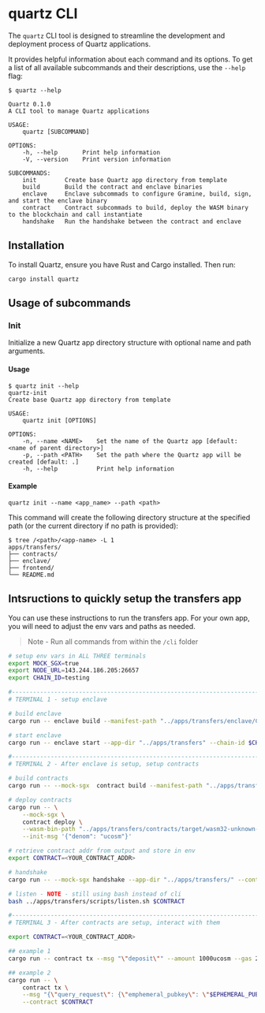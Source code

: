# quartz CLI

The `quartz` CLI tool is designed to streamline the development and deployment process of Quartz applications.

It provides helpful information about each command and its options. To get a list of all available subcommands and their
descriptions, use the `--help` flag:

```shell
$ quartz --help

Quartz 0.1.0
A CLI tool to manage Quartz applications

USAGE:
    quartz [SUBCOMMAND]

OPTIONS:
    -h, --help       Print help information
    -V, --version    Print version information

SUBCOMMANDS:
    init        Create base Quartz app directory from template
    build       Build the contract and enclave binaries
    enclave     Enclave subcommads to configure Gramine, build, sign, and start the enclave binary
    contract    Contract subcommads to build, deploy the WASM binary to the blockchain and call instantiate
    handshake   Run the handshake between the contract and enclave
```

## Installation

To install Quartz, ensure you have Rust and Cargo installed. Then run:

```shell
cargo install quartz
```

## Usage of subcommands

### Init

Initialize a new Quartz app directory structure with optional name and path arguments.

#### Usage

```shell
$ quartz init --help
quartz-init 
Create base Quartz app directory from template

USAGE:
    quartz init [OPTIONS]

OPTIONS:
    -n, --name <NAME>    Set the name of the Quartz app [default: <name of parent directory>]
    -p, --path <PATH>    Set the path where the Quartz app will be created [default: .]
    -h, --help           Print help information
```

#### Example

```shell
quartz init --name <app_name> --path <path>
```

This command will create the following directory structure at the specified path (or the current directory if no path is
provided):

```shell
$ tree /<path>/<app-name> -L 1
apps/transfers/
├── contracts/
├── enclave/
├── frontend/
└── README.md
```

## Intsructions to quickly setup the transfers app
You can use these instructions to run the transfers app. For your own app, you will need to adjust the env vars and paths as needed. 

> Note - Run all commands from within the `/cli` folder

```bash
# setup env vars in ALL THREE terminals
export MOCK_SGX=true
export NODE_URL=143.244.186.205:26657
export CHAIN_ID=testing

#-------------------------------------------------------------------------------
# TERMINAL 1 - setup enclave

# build enclave
cargo run -- enclave build --manifest-path "../apps/transfers/enclave/Cargo.toml"

# start enclave
cargo run -- enclave start --app-dir "../apps/transfers" --chain-id $CHAIN_ID

#-------------------------------------------------------------------------------
# TERMINAL 2 - After enclave is setup, setup contracts

# build contracts
cargo run -- --mock-sgx  contract build --manifest-path "../apps/transfers/contracts/Cargo.toml"

# deploy contracts
cargo run -- \
    --mock-sgx \
    contract deploy \
    --wasm-bin-path "../apps/transfers/contracts/target/wasm32-unknown-unknown/release/transfers_contract.wasm" \
    --init-msg '{"denom": "ucosm"}'

# retrieve contract addr from output and store in env
export CONTRACT=<YOUR_CONTRACT_ADDR>

# handshake
cargo run -- --mock-sgx handshake --app-dir "../apps/transfers/" --contract $CONTRACT

# listen - NOTE - still using bash instead of cli
bash ../apps/transfers/scripts/listen.sh $CONTRACT

#-------------------------------------------------------------------------------
# TERMINAL 3 - After contracts are setup, interact with them

export CONTRACT=<YOUR_CONTRACT_ADDR>

## example 1
cargo run -- contract tx --msg "\"deposit\"" --amount 1000ucosm --gas 200000 --contract $CONTRACT

## example 2
cargo run -- \
    contract tx \
    --msg "{\"query_request\": {\"emphemeral_pubkey\": \"$EPHEMERAL_PUBKEY\"}}" \
    --contract $CONTRACT
```
